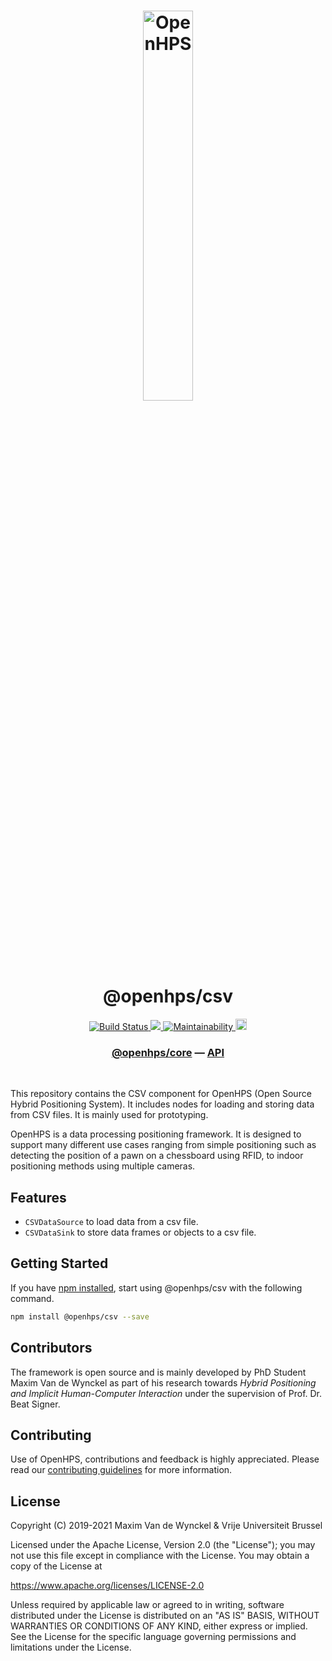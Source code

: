 <h1 align="center">
  <img alt="OpenHPS" src="https://openhps.org/images/logo_text-512.png" width="40%" /><br />
  @openhps/csv
</h1>
<p align="center">
    <a href="https://github.com/OpenHPS/openhps-csv/actions/workflows/main.yml" target="_blank">
        <img alt="Build Status" src="https://github.com/OpenHPS/openhps-csv/actions/workflows/main.yml/badge.svg">
    </a>
    <a href="https://codecov.io/gh/OpenHPS/openhps-csv">
        <img src="https://codecov.io/gh/OpenHPS/openhps-csv/branch/master/graph/badge.svg?token=U896HUBDCZ"/>
    </a>
    <a href="https://codeclimate.com/github/OpenHPS/openhps-csv/" target="_blank">
        <img alt="Maintainability" src="https://img.shields.io/codeclimate/maintainability/OpenHPS/openhps-csv">
    </a>
    <a href="https://badge.fury.io/js/@openhps%2Fcsv">
        <img src="https://badge.fury.io/js/@openhps%2Fcsv.svg" alt="npm version" height="18">
    </a>
</p>

<h3 align="center">
    <a href="https://github.com/OpenHPS/openhps-core">@openhps/core</a> &mdash; <a href="https://openhps.org/docs/csv">API</a>
</h3>

<br />

This repository contains the CSV component for OpenHPS (Open Source Hybrid Positioning System). It includes nodes for loading and storing data from CSV files. It is mainly used for prototyping.

OpenHPS is a data processing positioning framework. It is designed to support many different use cases ranging from simple positioning such as detecting the position of a pawn on a chessboard using RFID, to indoor positioning methods using multiple cameras.

## Features
- ```CSVDataSource``` to load data from a csv file.
- ```CSVDataSink``` to store data frames or objects to a csv file.

## Getting Started
If you have [npm installed](https://www.npmjs.com/get-npm), start using @openhps/csv with the following command.
```bash
npm install @openhps/csv --save
```

## Contributors
The framework is open source and is mainly developed by PhD Student Maxim Van de Wynckel as part of his research towards *Hybrid Positioning and Implicit Human-Computer Interaction* under the supervision of Prof. Dr. Beat Signer.

## Contributing
Use of OpenHPS, contributions and feedback is highly appreciated. Please read our [contributing guidelines](CONTRIBUTING.md) for more information.

## License
Copyright (C) 2019-2021 Maxim Van de Wynckel & Vrije Universiteit Brussel

Licensed under the Apache License, Version 2.0 (the "License"); you may not use this file except in compliance with the License. You may obtain a copy of the License at

https://www.apache.org/licenses/LICENSE-2.0

Unless required by applicable law or agreed to in writing, software distributed under the License is distributed on an "AS IS" BASIS, WITHOUT WARRANTIES OR CONDITIONS OF ANY KIND, either express or implied. See the License for the specific language governing permissions and limitations under the License.